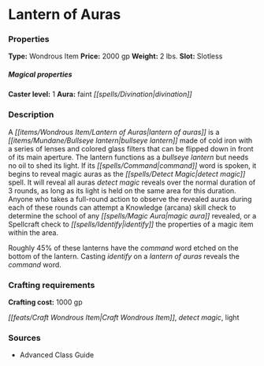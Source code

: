 ﻿---
Title: "Lantern of Auras"
Type: "Wondrous Item"
Price: "2000 gp"
Weight: "2 lbs."
Slot: "Slotless"
Caster level: "1"
Aura: "faint divination"
Description: |
  "A _lantern of auras_ is a bullseye lantern made of cold iron with a series of lenses and colored glass filters that can be flipped down in front of its main aperture. The lantern functions as a bullseye lantern but needs no oil to shed its light. If its command word is spoken, it begins to reveal magic auras as the _detect magic_ spell. It will reveal all auras _detect magic_ reveals over the normal duration of 3 rounds, as long as its light is held on the same area for this duration. Anyone who takes a full-round action to observe the revealed auras during each of these rounds can attempt a Knowledge (arcana) skill check to determine the school of any magic aura revealed, or a Spellcraft check to identify the properties of a magic item within the area.
  Roughly 45% of these lanterns have the command word etched on the bottom of the lantern. Casting _identify_ on a _lantern of auras_ reveals the command word."
Crafting cost: "1000 gp"
Sources: "['Advanced Class Guide']"
---

# Lantern of Auras

### Properties

**Type:** Wondrous Item **Price:** 2000 gp **Weight:** 2 lbs. **Slot:** Slotless

##### Magical properties

**Caster level:** 1 **Aura:** faint _[[spells/Divination|divination]]_

### Description

A _[[items/Wondrous Item/Lantern of Auras|lantern of auras]]_ is a _[[items/Mundane/Bullseye lantern|bullseye lantern]]_ made of cold iron with a series of lenses and colored glass filters that can be flipped down in front of its main aperture. The lantern functions as a _bullseye lantern_ but needs no oil to shed its light. If its _[[spells/Command|command]]_ word is spoken, it begins to reveal magic auras as the _[[spells/Detect Magic|detect magic]]_ spell. It will reveal all auras _detect magic_ reveals over the normal duration of 3 rounds, as long as its light is held on the same area for this duration. Anyone who takes a full-round action to observe the revealed auras during each of these rounds can attempt a Knowledge (arcana) skill check to determine the school of any _[[spells/Magic Aura|magic aura]]_ revealed, or a Spellcraft check to _[[spells/Identify|identify]]_ the properties of a magic item within the area.

Roughly 45% of these lanterns have the _command_ word etched on the bottom of the lantern. Casting _identify_ on a _lantern of auras_ reveals the _command_ word.

### Crafting requirements

**Crafting cost:** 1000 gp

_[[feats/Craft Wondrous Item|Craft Wondrous Item]]_, _detect magic_, light

### Sources

* Advanced Class Guide